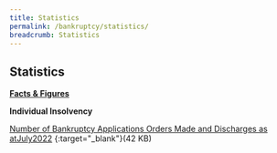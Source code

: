 ```yaml
---
title: Statistics
permalink: /bankruptcy/statistics/
breadcrumb: Statistics
---
```

Statistics
---

<u><b>Facts & Figures</b></u>

**Individual Insolvency**

[Number of Bankruptcy Applications Orders Made and Discharges as atJuly2022](/files/(110822)NumberofBankruptcyApplicationsOrdersMadeandDischarges(July2022).pdf) {:target="\_blank"}(42 KB)